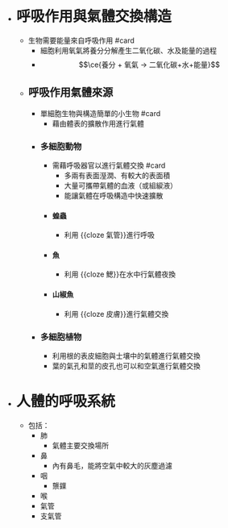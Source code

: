 - # 呼吸作用與氣體交換構造
	- 生物需要能量來自呼吸作用 #card
		- 細胞利用氧氣將養分分解產生二氧化碳、水及能量的過程
		- $$\ce{養分 + 氧氣 -> 二氧化碳+水+能量}$$
	- ## 呼吸作用氣體來源
		- 單細胞生物與構造簡單的小生物 #card
			- 藉由體表的擴散作用進行氣體
		- ### 多細胞動物
			- 需藉呼吸器官以進行氣體交換 #card
				- 多兩有表面溼潤、有較大的表面積
				- 大量可攜帶氣體的血液（或組綟液）
				- 能讓氣體在呼吸構造中快速擴散
			- #### 蝗蟲
				- 利用 {{cloze 氣管}}進行呼吸
			- #### 魚
				- 利用 {{cloze 鰓}}在水中行氣體夜換
			- #### 山椒魚
				- 利用 {{cloze 皮膚}}進行氣體交換
		- ### 多細胞植物
			- 利用根的表皮細胞與士壤中的氣體進行氣體交換
			- 葉的氣孔和莖的皮孔也可以和空氣進行氣體交換
- # 人體的呼吸系統
	- 包括：
		- 肺
			- 氣體主要交換場所
		- 鼻
			- 內有鼻毛，能將空氣中較大的灰塵過濾
		- 咽
			- 龒鐷
		- 喉
		- 氣管
		- 支氣管